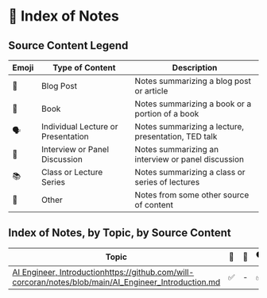 # 📝 Index of Notes

## Source Content Legend
| Emoji | Type of Content | Description |
| -------- | -------- | -------- |
| 📄   | Blog Post   | Notes summarizing a blog post or article   |
| 📖   | Book   | Notes summarizing a book or a portion of a book   |
| 🗣️   | Individual Lecture or Presentation   | Notes summarizing a lecture, presentation, TED talk   |
| 👥   | Interview or Panel Discussion   | Notes summarizing an interview or panel discussion   |
| 📚   | Class or Lecture Series   | Notes summarizing a class or series of lectures   |
| 🤷   | Other   | Notes from some other source of content   |


## Index of Notes, by Topic, by Source Content
| Topic | 📄 | 📖 | 🗣️ | 👥 | 📚 | 🤷 |
| -------- | -------- | -------- | -------- | -------- | -------- | -------- |
| [AI Engineer, Introduction](https://github.com/will-corcoran/notes/blob/main/AI_Engineer_Introduction.md)https://github.com/will-corcoran/notes/blob/main/AI_Engineer_Introduction.md   |  ✅  | - | ✅ | ✅ | - | - | 
